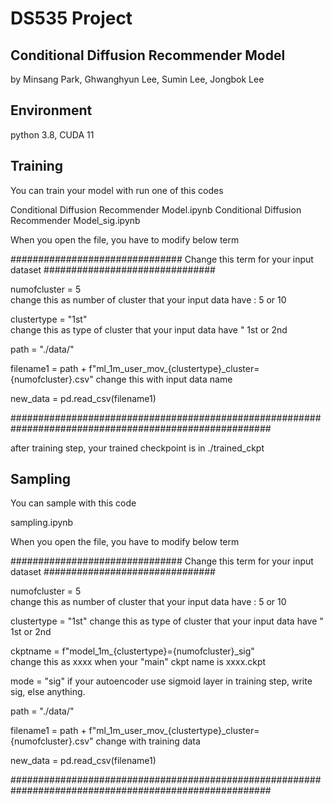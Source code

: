 # DS535 Project
## Conditional Diffusion Recommender Model
by Minsang Park, Ghwanghyun Lee, Sumin Lee, Jongbok Lee

## Environment
python 3.8, CUDA 11

## Training
You can train your model with run one of this codes

  Conditional Diffusion Recommender Model.ipynb
  Conditional Diffusion Recommender Model_sig.ipynb

When you open the file, you have to modify below term

############################### Change this term for your input dataset ###############################

numofcluster = 5               
          change this as number of cluster that your input data have : 5 or 10

clustertype = "1st"            
          change this as type of cluster that your input data have " 1st or 2nd

path = "./data/"

filename1 = path + f"ml_1m_user_mov_{clustertype}_cluster={numofcluster}.csv" 
          change this with input data name

new_data = pd.read_csv(filename1)

#######################################################################################################

after training step, your trained checkpoint is in ./trained_ckpt

## Sampling
You can sample with this code

  sampling.ipynb

When you open the file, you have to modify below term

############################### Change this term for your input dataset ###############################

numofcluster = 5               
          change this as number of cluster that your input data have : 5 or 10

clustertype = "1st"
          change this as type of cluster that your input data have " 1st or 2nd

ckptname = f"model_1m_{clustertype}={numofcluster}_sig"  
          change this as xxxx when your "main" ckpt name is xxxx.ckpt

mode = "sig"
          if your autoencoder use sigmoid layer in training step, write sig, else anything.

path = "./data/"

filename1 = path + f"ml_1m_user_mov_{clustertype}_cluster={numofcluster}.csv" 
          change with training data

new_data = pd.read_csv(filename1)

#######################################################################################################
